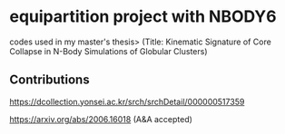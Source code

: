 # equipartition project with NBODY6
codes used in my master's thesis> (Title: Kinematic Signature of Core Collapse in N-Body Simulations of Globular Clusters)

## Contributions
https://dcollection.yonsei.ac.kr/srch/srchDetail/000000517359

https://arxiv.org/abs/2006.16018 (A&A accepted)
